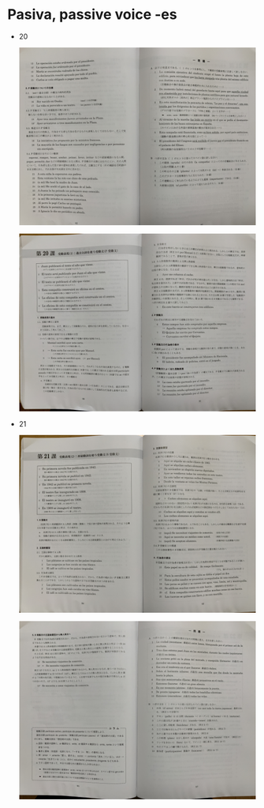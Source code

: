 # Pasiva, passive voice -es

- 20
    
    ![image.jpg](Pasiva,%20passive%20voice%20-es%20eee3b2f7d2d045898cd5630b3117f838/image.jpg)
    
    ![image.jpg](Pasiva,%20passive%20voice%20-es%20eee3b2f7d2d045898cd5630b3117f838/image%201.jpg)
    
- 21
    
    ![image.jpg](Pasiva,%20passive%20voice%20-es%20eee3b2f7d2d045898cd5630b3117f838/image%202.jpg)
    
    ![image.jpg](Pasiva,%20passive%20voice%20-es%20eee3b2f7d2d045898cd5630b3117f838/image%203.jpg)